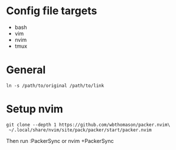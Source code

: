 # Config file targets
- bash
- vim
- nvim
- tmux

# General
```
ln -s /path/to/original /path/to/link 
```

# Setup nvim
```
git clone --depth 1 https://github.com/wbthomason/packer.nvim\
 ~/.local/share/nvim/site/pack/packer/start/packer.nvim
```

Then run :PackerSync or nvim +PackerSync
